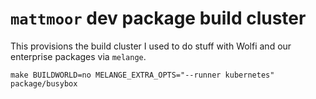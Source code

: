 # `mattmoor` dev package build cluster

This provisions the build cluster I used to do stuff with Wolfi and our
enterprise packages via `melange`.

```
make BUILDWORLD=no MELANGE_EXTRA_OPTS="--runner kubernetes" package/busybox
```
